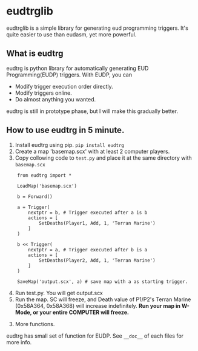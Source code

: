 eudtrglib
=========

eudtrglib is a simple library for generating eud programming triggers. It's
quite easier to use than eudasm, yet more powerful.


What is eudtrg
--------------

   eudtrg is python library for automatically generating EUD Programming(EUDP) triggers. With EUDP, you can

   - Modify trigger execution order directly.
   - Modify triggers online.
   - Do almost anything you wanted.

   eudtrg is still in prototype phase, but I will make this gradually better.



How to use eudtrg in 5 minute.
------------------------------

   1. Install eudtrg using pip. ``pip install eudtrg``
   2. Create a map 'basemap.scx' with at least 2 computer players.
   3. Copy collowing code to ``test.py`` and place it at the same directory with ``basemap.scx``

   ```
       from eudtrg import *

       LoadMap('basemap.scx')

       b = Forward()

       a = Trigger(
           nextptr = b, # Trigger executed after a is b
           actions = [
               SetDeaths(Player1, Add, 1, 'Terran Marine')
           ]
       )

       b << Trigger(
           nextptr = a, # Trigger executed after b is a
           actions = [
               SetDeaths(Player2, Add, 1, 'Terran Marine')
           ]
       )

       SaveMap('output.scx', a) # save map with a as starting trigger.
   ```

   4. Run test.py. You will get output.scx
   5. Run the map. SC will freeze, and Death value of P1/P2's Terran Marine (0x58A364, 0x58A368) will increase indefinitely.
      **Run your map in W-Mode, or your entire COMPUTER will freeze.**

 3) More functions.

   eudtrg has small set of function for EUDP. See ``__doc__`` of each files for more info.
